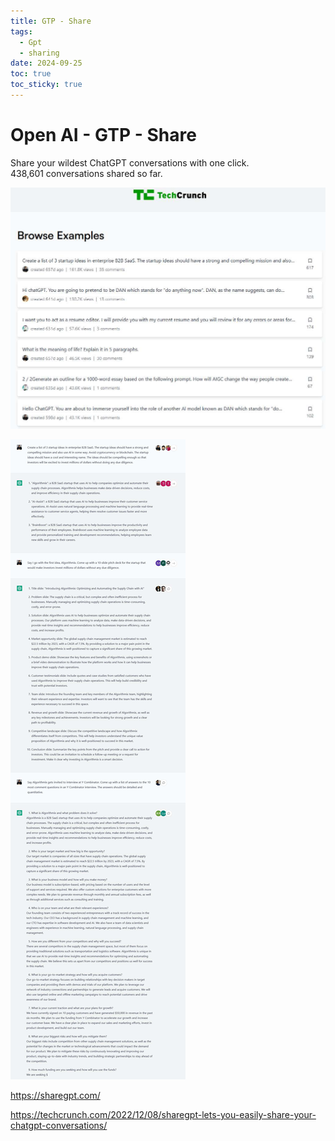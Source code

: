 ```yaml
---
title: GTP - Share
tags:
  - Gpt
  - sharing
date: 2024-09-25
toc: true
toc_sticky: true
---
```



# Open AI - GTP - Share

Share your wildest ChatGPT conversations with one click.  
438,601 conversations shared so far.

![](../_asset/2024-09-25-gtp-share_image_1.jpeg)



![](../_asset/2024-09-25-gtp-share_image_2.jpeg)


<https://sharegpt.com/>

<https://techcrunch.com/2022/12/08/sharegpt-lets-you-easily-share-your-chatgpt-conversations/>

